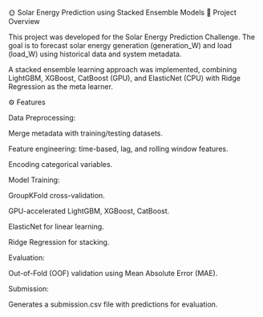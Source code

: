 🌞 Solar Energy Prediction using Stacked Ensemble Models
📌 Project Overview

This project was developed for the Solar Energy Prediction Challenge.
The goal is to forecast solar energy generation (generation_W) and load (load_W) using historical data and system metadata.

A stacked ensemble learning approach was implemented, combining LightGBM, XGBoost, CatBoost (GPU), and ElasticNet (CPU) with Ridge Regression as the meta learner.

⚙️ Features

Data Preprocessing:

Merge metadata with training/testing datasets.

Feature engineering: time-based, lag, and rolling window features.

Encoding categorical variables.

Model Training:

GroupKFold cross-validation.

GPU-accelerated LightGBM, XGBoost, CatBoost.

ElasticNet for linear learning.

Ridge Regression for stacking.

Evaluation:

Out-of-Fold (OOF) validation using Mean Absolute Error (MAE).

Submission:

Generates a submission.csv file with predictions for evaluation.
